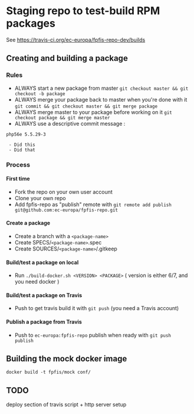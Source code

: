 # Staging repo to test-build RPM packages

See https://travis-ci.org/ec-europa/fpfis-repo-dev/builds

## Creating and building a package

### Rules

- ALWAYS start a new package from master ```git checkout master && git checkout -b package```
- ALWAYS merge your package back to master when you're done with it ```git commit && git checkout master && git merge package```
- ALWAYS merge master to your package before working on it ```git checkout package && git merge master```
- ALWAYS use a descriptive commit message :

```
php56e 5.5.29-3

 - Did this
 - Did that
```

### Process

#### First time

- Fork the repo on your own user account
- Clone your own repo
- Add fpfis-repo as "publish" remote with ```git remote add publish git@github.com:ec-europa/fpfis-repo.git```

#### Create a package

- Create a branch with a ```<package-name>```
- Create SPECS/```<package-name>```.spec
- Create SOURCES/```<package-name>```/.gitkeep

#### Build/test a package on local

- Run ```./build-docker.sh <VERSION> <PACKAGE>``` ( version is either 6/7, and you need docker )

#### Build/test a package on Travis

- Push to get travis build it with ```git push``` (you need a Travis account)

#### Publish a package from Travis
- Push to ```ec-europa:fpfis-repo``` publish when ready with ```git push publish```


## Building the mock docker image

```
docker build -t fpfis/mock conf/
```

## TODO

deploy section of travis script + http server setup
